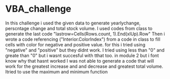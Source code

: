 # VBA_challenge
In this challenge i used the given data to generate yearlychange, perscntage change and total stock volume.
I used codes from class to generate the last code "lastrow=Cells(Rows.count, 1).End(xlUp).Row"
Then i wrote  a code referencing ("Interior.ColorIndex") from a code in class to fill cells with color for negative and positive value. for this i tried using "negative" and "positive" but they didnt work. I tried using less than "0" and greate than "0" but i wasnt succesful with tthat too. in module 2 but i font know why that hasnt worked
I was not able to generate a code that will work for the greatest increase and and decrease and greatest total volume. Itried to use the maximum and minimum function
